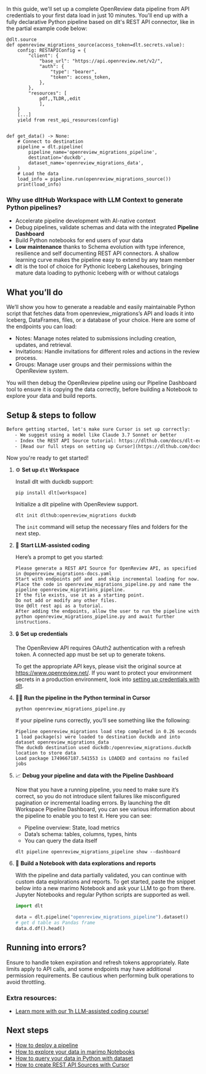 In this guide, we'll set up a complete OpenReview data pipeline from API credentials to your first data load in just 10 minutes. You'll end up with a fully declarative Python pipeline based on dlt's REST API connector, like in the partial example code below:

```python-outcome
@dlt.source
def openreview_migrations_source(access_token=dlt.secrets.value):
    config: RESTAPIConfig = {
        "client": {
            "base_url": "https://api.openreview.net/v2/",
            "auth": {
                "type": "bearer",
                "token": access_token,
            },
        },
        "resources": [
            pdf,,TLDR,,edit
            ],
    }
    [...]
    yield from rest_api_resources(config)


def get_data() -> None:
    # Connect to destination
    pipeline = dlt.pipeline(
        pipeline_name='openreview_migrations_pipeline',
        destination='duckdb',
        dataset_name='openreview_migrations_data', 
    )
    # Load the data
    load_info = pipeline.run(openreview_migrations_source())
    print(load_info) 
```

### Why use dltHub Workspace with LLM Context to generate Python pipelines?

- Accelerate pipeline development with AI-native context
- Debug pipelines, validate schemas and data with the integrated **Pipeline Dashboard**
- Build Python notebooks for end users of your data
- **Low maintenance** thanks to Schema evolution with type inference, resilience and self documenting REST API connectors. A shallow learning curve makes the pipeline easy to extend by any team member
- dlt is the tool of choice for Pythonic Iceberg Lakehouses, bringing mature data loading to pythonic Iceberg with or without catalogs

## What you’ll do

We’ll show you how to generate a readable and easily maintainable Python script that fetches data from openreview_migrations’s API and loads it into Iceberg, DataFrames, files, or a database of your choice. Here are some of the endpoints you can load:

- Notes: Manage notes related to submissions including creation, updates, and retrieval.
- Invitations: Handle invitations for different roles and actions in the review process.
- Groups: Manage user groups and their permissions within the OpenReview system.

You will then debug the OpenReview pipeline using our Pipeline Dashboard tool to ensure it is copying the data correctly, before building a Notebook to explore your data and build reports.

## Setup & steps to follow

```default
Before getting started, let's make sure Cursor is set up correctly:
   - We suggest using a model like Claude 3.7 Sonnet or better
   - Index the REST API Source tutorial: https://dlthub.com/docs/dlt-ecosystem/verified-sources/rest_api/ and add it to context as **@dlt rest api**
   - [Read our full steps on setting up Cursor](https://dlthub.com/docs/dlt-ecosystem/llm-tooling/cursor-restapi#23-configuring-cursor-with-documentation)
```

Now you're ready to get started!

1. ⚙️ **Set up `dlt` Workspace**
    
    Install dlt with duckdb support:
    ```shell
    pip install dlt[workspace]
    ```

    Initialize a dlt pipeline with OpenReview support.
    ```shell
    dlt init dlthub:openreview_migrations duckdb
    ```

    The `init` command will setup the necessary files and folders for the next step.
    
2. 🤠 **Start LLM-assisted coding**
    
    Here’s a prompt to get you started:
    
    ```prompt
    Please generate a REST API Source for OpenReview API, as specified in @openreview_migrations-docs.yaml 
    Start with endpoints pdf and  and skip incremental loading for now. 
    Place the code in openreview_migrations_pipeline.py and name the pipeline openreview_migrations_pipeline. 
    If the file exists, use it as a starting point. 
    Do not add or modify any other files. 
    Use @dlt rest api as a tutorial. 
    After adding the endpoints, allow the user to run the pipeline with python openreview_migrations_pipeline.py and await further instructions.
    ```

    
3. 🔒 **Set up credentials** 
    
    The OpenReview API requires OAuth2 authentication with a refresh token. A connected app must be set up to generate tokens.
    
    To get the appropriate API keys, please visit the original source at https://www.openreview.net/.
    If you want to protect your environment secrets in a production environment, look into [setting up credentials with dlt](https://dlthub.com/docs/walkthroughs/add_credentials).
    
4. 🏃‍♀️ **Run the pipeline in the Python terminal in Cursor**
    
    ```shell
    python openreview_migrations_pipeline.py
    ```
    
    If your pipeline runs correctly, you’ll see something like the following:
    
    ```shell
    Pipeline openreview_migrations load step completed in 0.26 seconds
    1 load package(s) were loaded to destination duckdb and into dataset openreview_migrations_data
    The duckdb destination used duckdb:/openreview_migrations.duckdb location to store data
    Load package 1749667187.541553 is LOADED and contains no failed jobs
    ```
    
5. 📈 **Debug your pipeline and data with the Pipeline Dashboard**

    Now that you have a running pipeline, you need to make sure it’s correct, so you do not introduce silent failures like misconfigured pagination or incremental loading errors. By launching the dlt Workspace Pipeline Dashboard, you can see various information about the pipeline to enable you to test it. Here you can see:
    - Pipeline overview: State, load metrics
    - Data’s schema: tables, columns, types, hints
    - You can query the data itself
    
    ```shell
    dlt pipeline openreview_migrations_pipeline show --dashboard
    ```
    
6. 🐍 **Build a Notebook with data explorations and reports**

    With the pipeline and data partially validated, you can continue with custom data explorations and reports. To get started, paste the snippet below into a new marimo Notebook and ask your LLM to go from there. Jupyter Notebooks and regular Python scripts are supported as well.

    
    ```python
    import dlt

   data = dlt.pipeline("openreview_migrations_pipeline").dataset()
   # get d table as Pandas frame
   data.d.df().head()
    ```

## Running into errors?

Ensure to handle token expiration and refresh tokens appropriately. Rate limits apply to API calls, and some endpoints may have additional permission requirements. Be cautious when performing bulk operations to avoid throttling.

### Extra resources:

- [Learn more with our 1h LLM-assisted coding course!](https://www.youtube.com/watch?v=GGid70rnJuM)

## Next steps

- [How to deploy a pipeline](https://dlthub.com/docs/walkthroughs/deploy-a-pipeline)
- [How to explore your data in marimo Notebooks](https://dlthub.com/docs/general-usage/dataset-access/marimo)
- [How to query your data in Python with dataset](https://dlthub.com/docs/general-usage/dataset-access/dataset)
- [How to create REST API Sources with Cursor](https://dlthub.com/docs/dlt-ecosystem/llm-tooling/cursor-restapi)